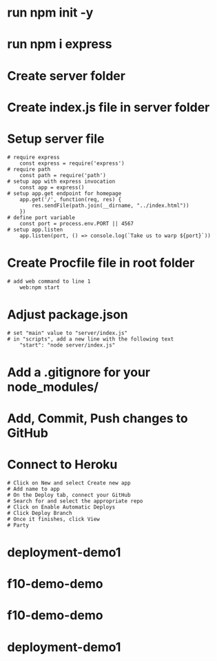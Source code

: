 # run npm init -y
# run npm i express

# Create server folder
# Create index.js file in server folder

# Setup server file
    # require express
        const express = require('express') 
    # require path
        const path = require('path')
    # setup app with express invocation
        const app = express()
    # setup app.get endpoint for homepage 
        app.get('/', function(req, res) {
            res.sendFile(path.join(__dirname, "../index.html"))
        })
    # define port variable
        const port = process.env.PORT || 4567
    # setup app.listen
        app.listen(port, () => console.log(`Take us to warp ${port}`))

# Create Procfile file in root folder
    # add web command to line 1
        web:npm start

# Adjust package.json
    # set "main" value to "server/index.js"
    # in "scripts", add a new line with the following text
        "start": "node server/index.js"

# Add a .gitignore for your node_modules/

# Add, Commit, Push changes to GitHub

# Connect to Heroku
    # Click on New and select Create new app
    # Add name to app
    # On the Deploy tab, connect your GitHub
    # Search for and select the appropriate repo
    # Click on Enable Automatic Deploys
    # Click Deploy Branch
    # Once it finishes, click View
    # Party



# deployment-demo1
# f10-demo-demo
# f10-demo-demo
# deployment-demo1
